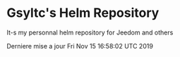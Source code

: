 # Gsyltc's Helm Repository

It-s my personnal helm repository for Jeedom and others

Derniere mise a jour Fri Nov 15 16:58:02 UTC 2019

